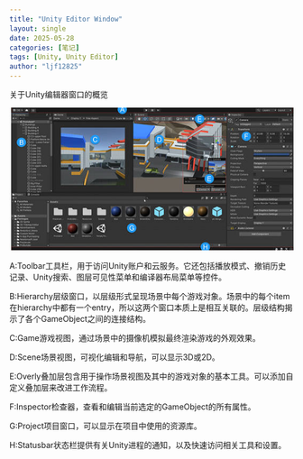 ```yaml
---
title: "Unity Editor Window"
layout: single
date: 2025-05-28
categories: [笔记]
tags: [Unity, Unity Editor]
author: "ljf12825"
---
```

关于Unity编辑器窗口的概览

![Unity编辑器窗口](/assets/images/UnityEditorWindow.jpg)

A:Toolbar工具栏，用于访问Unity账户和云服务。它还包括播放模式、撤销历史记录、Unity搜索、图层可见性菜单和编译器布局菜单等控件。

B:Hierarchy层级窗口，以层级形式呈现场景中每个游戏对象。场景中的每个item在hierarchy中都有一个entry，所以这两个窗口本质上是相互关联的。层级结构揭示了各个GameObject之间的连接结构。

C:Game游戏视图，通过场景中的摄像机模拟最终渲染游戏的外观效果。

D:Scene场景视图，可视化编辑和导航，可以显示3D或2D。

E:Overly叠加层包含用于操作场景视图及其中的游戏对象的基本工具。可以添加自定义叠加层来改进工作流程。

F:Inspector检查器，查看和编辑当前选定的GameObject的所有属性。

G:Project项目窗口，可以显示在项目中使用的资源库。

H:Statusbar状态栏提供有关Unity进程的通知，以及快速访问相关工具和设置。